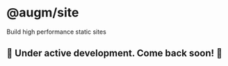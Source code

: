 # @augm/site

Build high performance static sites

## :construction: Under active development. Come back soon! :construction: 